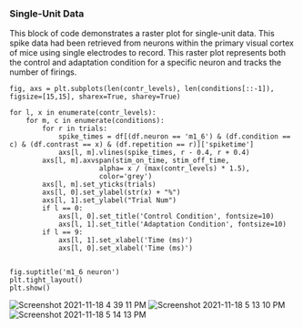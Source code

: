 ### Single-Unit Data
This block of code demonstrates a raster plot for single-unit data. This spike data had been retrieved from neurons within the primary visual cortex of mice using single electrodes to record. This raster plot represents both the control and adaptation condition for a specific neuron and tracks the number of firings.  


```
fig, axs = plt.subplots(len(contr_levels), len(conditions[::-1]), figsize=[15,15], sharex=True, sharey=True)

for l, x in enumerate(contr_levels):
    for m, c in enumerate(conditions):
        for r in trials:
            spike_times = df[(df.neuron == 'm1_6') & (df.condition == c) & (df.contrast == x) & (df.repetition == r)]['spiketime']
            axs[l, m].vlines(spike_times, r - 0.4, r + 0.4)
        axs[l, m].axvspan(stim_on_time, stim_off_time,
                      alpha= x / (max(contr_levels) * 1.5),
                      color='grey')
        axs[l, m].set_yticks(trials)
        axs[l, 0].set_ylabel(str(x) + "%")
        axs[l, 1].set_ylabel("Trial Num")
        if l == 0:
            axs[l, 0].set_title('Control Condition', fontsize=10)
            axs[l, 1].set_title('Adaptation Condition', fontsize=10)
        if l == 9:
            axs[l, 1].set_xlabel('Time (ms)')
            axs[l, 0].set_xlabel('Time (ms)')

       
fig.suptitle('m1_6 neuron')
plt.tight_layout()
plt.show() 
```
![Screenshot 2021-11-18 4 39 11 PM](https://user-images.githubusercontent.com/94637758/142497426-c6a43404-97b3-476e-8145-ed49f7d754a7.png)
![Screenshot 2021-11-18 5 13 10 PM](https://user-images.githubusercontent.com/94637758/142497850-9f2da43f-bcb4-4f3f-954f-ed8c6feb95ef.png)
![Screenshot 2021-11-18 5 14 13 PM](https://user-images.githubusercontent.com/94637758/142497930-b6b751d7-cf35-4a50-8a87-225c3612fa4f.png)



